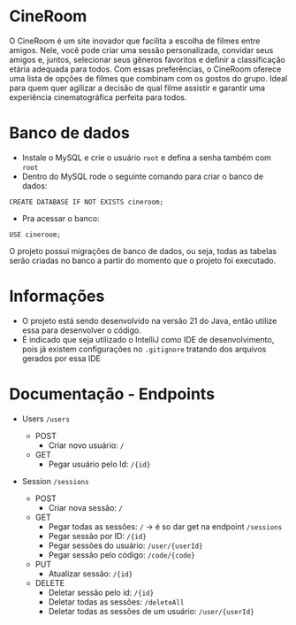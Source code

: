 # CineRoom

O CineRoom é um site inovador que facilita a escolha de filmes entre amigos. Nele, você pode criar uma sessão personalizada, convidar seus amigos e, juntos, selecionar seus gêneros favoritos e definir a classificação etária adequada para todos. Com essas preferências, o CineRoom oferece uma lista de opções de filmes que combinam com os gostos do grupo. Ideal para quem quer agilizar a decisão de qual filme assistir e garantir uma experiência cinematográfica perfeita para todos.

# Banco de dados
- Instale o MySQL e crie o usuário `root` e defina a senha também com `root`
- Dentro do MySQL rode o seguinte comando para criar o banco de dados:
```
CREATE DATABASE IF NOT EXISTS cineroom;
```
- Pra acessar o banco:
```
USE cineroom;
```
O projeto possui migrações de banco de dados, ou seja, todas as tabelas serão criadas no banco a partir do momento que o projeto foi executado.

# Informações
- O projeto está sendo desenvolvido na versão 21 do Java, então utilize essa para desenvolver o código.
- É indicado que seja utilizado o IntelliJ como IDE de desenvolvimento, pois já existem configurações no `.gitignore` tratando dos arquivos gerados por essa IDE

# Documentação - Endpoints

- Users `/users`
    - POST
        - Criar novo usuário:
            `/`
    - GET
        - Pegar usuário pelo Id:
            `/{id}`

- Session `/sessions`
    - POST
        - Criar nova sessão:
            `/`
    - GET
        - Pegar todas as sessões:
            `/` -> é so dar get na endpoint `/sessions`
        - Pegar sessão por ID:
            `/{id}`
        - Pegar sessões do usuário:
            `/user/{userId}`
        - Pegar sessão pelo código:
            `/code/{code}`
    - PUT
        - Atualizar sessão:
            `/{id}`
    - DELETE
        - Deletar sessão pelo id:
            `/{id}`
        - Deletar todas as sessões:
            `/deleteAll`
        - Deletar todas as sessões de um usuário:
            `/user/{userId}`
